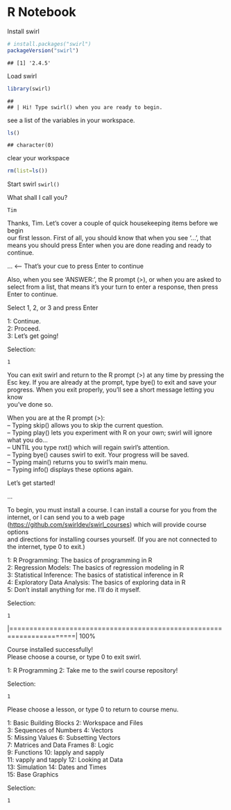 R Notebook
================

Install swirl

``` r
# install.packages("swirl")
packageVersion("swirl")
```

    ## [1] '2.4.5'

Load swirl

``` r
library(swirl)
```

    ## 
    ## | Hi! Type swirl() when you are ready to begin.

see a list of the variables in your workspace.

``` r
ls()
```

    ## character(0)

clear your workspace

``` r
rm(list=ls())
```

Start swirl `swirl()`

What shall I call you?

`Tim`

Thanks, Tim. Let’s cover a couple of quick housekeeping items before we
begin  
our first lesson. First of all, you should know that when you see ‘…’,
that  
means you should press Enter when you are done reading and ready to
continue.

… \<– That’s your cue to press Enter to continue

Also, when you see ‘ANSWER:’, the R prompt (\>), or when you are asked
to  
select from a list, that means it’s your turn to enter a response, then
press  
Enter to continue.

Select 1, 2, or 3 and press Enter

1: Continue.  
2: Proceed.  
3: Let’s get going\!

Selection:

`1`

You can exit swirl and return to the R prompt (\>) at any time by
pressing the  
Esc key. If you are already at the prompt, type bye() to exit and save
your  
progress. When you exit properly, you’ll see a short message letting you
know  
you’ve done so.

When you are at the R prompt (\>):  
– Typing skip() allows you to skip the current question.  
– Typing play() lets you experiment with R on your own; swirl will
ignore  
what you do…  
– UNTIL you type nxt() which will regain swirl’s attention.  
– Typing bye() causes swirl to exit. Your progress will be saved.  
– Typing main() returns you to swirl’s main menu.  
– Typing info() displays these options again.

Let’s get started\!

…

To begin, you must install a course. I can install a course for you from
the  
internet, or I can send you to a web page  
(<https://github.com/swirldev/swirl_courses>) which will provide course
options  
and directions for installing courses yourself. (If you are not
connected to  
the internet, type 0 to exit.)

1: R Programming: The basics of programming in R  
2: Regression Models: The basics of regression modeling in R  
3: Statistical Inference: The basics of statistical inference in R  
4: Exploratory Data Analysis: The basics of exploring data in R  
5: Don’t install anything for me. I’ll do it myself.

Selection:

`1`

|======================================================================|
100%

Course installed successfully\!  
Please choose a course, or type 0 to exit swirl.

1: R Programming 2: Take me to the swirl course repository\!

Selection:

`1`

Please choose a lesson, or type 0 to return to course menu.

1: Basic Building Blocks 2: Workspace and Files  
3: Sequences of Numbers 4: Vectors  
5: Missing Values 6: Subsetting Vectors  
7: Matrices and Data Frames 8: Logic  
9: Functions 10: lapply and sapply  
11: vapply and tapply 12: Looking at Data  
13: Simulation 14: Dates and Times  
15: Base Graphics

Selection:

`1`
